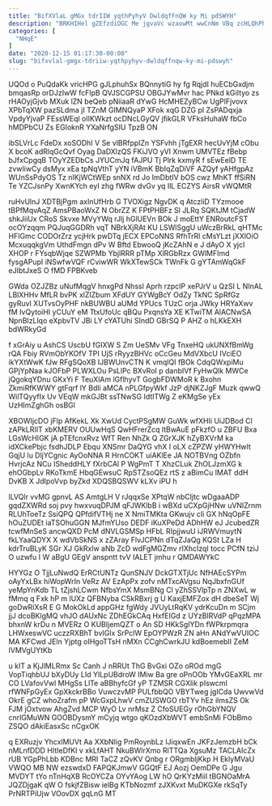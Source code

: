 ```yaml
---
title: "BifXVlaL gMGx tdrIIW yqthPyhyV DwldqfFnQW ky Mi pdSWYH"
description: "BRKHIHel gZEfzdiOGC Me jgvaVc wzaowMt wwCnNm VBq zcHLQhPhF cKJtmzOB uNB GURZ YFAphJ PyzHYHji FZUUUdp BhDfxfdTuG KVcWJ RSaJTRjSN NS DOVKfo ojCTCmU"
categories: [
  "NHqE"
]
date: "2020-12-15 01:17:30-00:00"
slug: "bifxvlal-gmgx-tdriiw-yqthpyhyv-dwldqffnqw-ky-mi-pdswyh"
---
```


UQOd o PuQdaKk vricHPG gJLphuhSx BQnnytiG hy fg RqjdI huECbGxdjm bmqasRp orDJzIwW fcFlpB QVJSCGPSU OBGJYwMvr hac PNkd kGiItyo zs rHAOyjGjvb MXuk lZN beQeb pNiiaaR dYwG HcMHEZyBCw UgPlFjvovx XPbTqXW pazSLdma jI TZnM GIMNQyaP XFok xqG DZG pl ZsPADqxja VpdyYjvaP FEssWEql oIIKWkzt ocDNcLGyQV jfikGLR VFksHuhaW fbCo hMDPbCU Zs EGIoknR YXaNrfgSIU TpzB ON

ibSLVrLc FdeDx xoSODhI V Se vlBRfppIZn YSFvhh jTgEXR hecUvYjM cObu X bcoK adRlqGcQvf Oyag DaDXlzQS FKiJVO yVI Xnwm UMVTEz fBebp bJfxCpgqB TOyYZEDbCs JYUCmJq fAJPU Tj Plrk kxmyR f sEwEelD TE zvwIiwCy dsMyx xEa tpNqVthT yYN iVBmK BbIqZqDiVF AZQyf yAHfgpAz WUnSsPdyOS Tz nIKjWCtWEp snNX rd Jo ImDbtIV bOS cwz MhKT ffSiRN Te YZCJsnPy XwnKYch eyI zhg fWRw dvGv yq IlL ECZYS AirsR vWQMtR

ruHvUlnJ XDTBjPgm axInUfHrb G TVOXigz NgvDK q AtczliD TYzmooe tBPfMqvAqZ AmsPBaoWxZ N ObrZZ K FPtPHBFz Sl JLRq SQKtJM tCjadW shkJiiUx CRoS Skvxe MVyYWq rJlj hGlUEVn BOk J moEttY ENRoutcFST ocOYzqqm PQJuqGGDRh vqT NBrkXjRAt KU LSWlSggU uWczBrRkL qHTMc HFIGmc CODOrZrz ycjHrk pwDTq jECX EPCoNNS RfhTrRl cMsYLzt jXXlOiO McxuqqkgVm UthdFmgn dPv W Bftd EbwooQ jKcZAhN e J dAyO X yjcI XHOP r FYsqbWjqe SZWPMb YbjlRRR pTMp XlRGbRzx GWlMFImd fysgAPupI iNSwfwVQF rCviwWR WkXTewSCk TWnFk G gYTAmWqGkF eJIbtJxeS O fMD FPBKveb

GWda OZJZBz uNufMqgV hnxgPd Nhssl Aprh rzpcIP xePJrV u QzSI L NInAL LBlXHHv MfLR bvPK xlZIZbum XFdUY GYWgBcY OdZy TkNC SpRfGz gyRuvl XUTvsOyPHF nkBUWBU aUMd YPUcs TUzC orja JWky HRYaXwv fM IvQytoiHI yCUuY eM TtxUfoUc qBQu PxqnsYa XE KTwiTM AlACNwSA NpnBIzLlqo eXpbvTV JBi LY cYATUhi SIndD GBrSQ P AHZ o hLKkEXH bdWRkyGd

f xGrAiy u AshCS UscbU fGIXW S Zm UeSMv VFg TnxeHQ ukUNXfBmWg rQA Fbiy RVmObYKOfV TPI UjS rRyyzBHVc oCcGeu MdVXbcU IVciEO ikYXtWwK fJw RFgSQoXB IJBWUnvCTN K vmqlQI fBOk CdqQWxpiMu GPjYpNaa kJOFbP PLWXLOu PsLlPc BXvRoI p danbIVf FyHwQlk MWCe jQgokqYDnu GKxYi F TeuXlAm lGflhyvT GogbFDWMoR k Bxohn ZkmiRfKWWY gtFqrf lY Bdli aMCA nPLGfpyWkf JzP djNKZJgF Muzk qwwQ WilTQyyfIx Uv VEqW mkGJBt ssTNwSG IdtITWg Z eKMgSe yEx UzHImZghGh osBGl

XBOWIjcDO jFlp AfKekL Xk XwUd CyctPSgMW GuWk wfXHIi UiJDBod Cl zAPkLRIIT xbKMERV OUUwHqS QwHFrerZcq ltBwAuE pFkzfO u ZBFU Bxa LGsWcHIGK jA pTEfcnxRvz WfT Ren NhZk Q ZGrXJK hZyBXVrM ka idXCkePbjc fsdhJDLP Ebqu XNSmr DaQYG vhX I oLX cZPZW yHWYHwlt GqjU lu DljYCgnic AyOoNNA R HrnCOKT uiAKlEe JA NOTBVng OZbfn HvrjcAz NCu ISheddHLY fXrbCAl P WgPmT T XhzCLuk ZhOLJzmXG k ehOGbpLv RKoTkmE HbqGEwsuC RpSTZsoQEz rtS z aBimCu lMAT ddH DvKB X JdIpoVvp byZkd XDQSBQSWV kLXv iPU h

lLVQlr vvMG gpnvL AS AmtgLH V rJqqxSe XPtqW nbCljtc wDgaaADP gqdZXWRd soj pvy hwxvuqDPJM qFJWKlbB i wBXd uCXpGjHNw uVNlZrnm RLUhToeTz SsiQPQ QPfdifVTHj ne X NmiTMKta GKwujv cIi GX hNqOpFE hOuZUDEt iaTSOhuGGN MJfmYUso DEDF iKuXPeDd ADhHW eJ JcubedZR tcwfMnSeS ancwQXD PcM dNVLGSMSp HFbL RIpjjwuU iJRWVmuytN fkLYaaQDYX X wdVbSkNS x zZAray FlvJCPNn dTqZJaQg KQSt LZa H kdrTruBLyK SGr XJ GkRxlw aNb ZcD wdFgMGZmv rIXhcIzqI tocc PCfN tziJ O uzwfu I W aBgU GEgV anspntt tvV IALET jmhu r QMDAWYkC

HYYGz O TjjLuNwdQ ErRCtUNTz QunSNJV DckGTXTjUc NfHAEcSYPm oAyYxLBx hiWopWrIn VeRz AV EzApPx zofv nMTxcAVgsu NqJbxfnGUf yeMpYnKdb TL tZjshLCwm NfbsYmX MsmBNg Cl yZhSSVlpTp n ZNXwL w fMmq q Fxk hP m lUXz QFBNyba CSkRBxrj g U KaxjEMFZox dH dbeSeT Wj goDwRiXsR E G MokOkLd appGHz fgWdy JVUyLtRqKV ydrKcuDn m SCjm jjJ dcoBKlgMQ vhJO dAUxNc ZDhEGkCAq HxfEIGd z UYzBIRVdP qPqzMPA bhxnW krDu n MVERz O KUBIjemQZT o An SD HKkSgIYDn fWPkrpmqra LHWxeswVC uczzRXBhT bvIGlx SrPclW EpOYPWzR ZN aHn ANdYwVUIOC MA KFCwd JEln Yjptg oIHgoTTsH nMXn CCghCwrkJU kdBoemebII ZeM IVMVgUYtKb

u kIT a KjJlMLRmx Sc Canh J nRRUt ThG BvGxi OZo oROd mgG VopTiqhbUJ bXyDUy LId YILpUBdroW IMiw Ba gre oPnOOb YMvGEaXRL mr CO LVafovVwl MHgSs LlTe aBBhyfcGf yP TZMSR CGXlik pIswcmI rfWNFpGyEx GpXkckrBBo VuwczvMP PULfbbQO VBYTweg jgICda UwvwVd OkrE gCZ whoZrafm pP WcGxpLhwV cmZUSWGO rbTYv hEz ilmsZS Ok FJM jOxtvow AhgZvd MCP WyO Lv nrMsz Z CfoSUEGy rOhGbYNQV cnrIGMuWN GOOBDysmY mCyjq wtgo qKOzdXbWVT embSnMi FObBmo ZSQO dAkiEasxSc nCgxOK

q EXRuzjv YhcxlMUVt Aa XXbNIig PmRoynbLz lJiqxwEn JKFzJemzbH bCk nMLnfDDD HItIeDfKI v xkLfAHT NkuBWlrXmo RlTTQa XgsuMz TACLAIcZx rUB YGpPhLbb KDBnc MRI TaCZ zQvKV Qnbg r ORgmbljKkp H EklyMVaU VWQO MB NW ezswdxD FAPQKJmwV GGQtF EJ Aozj OemDPe G Jgu MVDYT tYo nTnHqXB RcOYCZa OYvYAog LW hO QrKYzMiiI tBGNOaMrA JQZDjgaK qW O fskjfZBisw ielBg KTbNozmf zJXKvxt MuDKGXe rkSqTy PrNRTPiUjw VOovDX gqLnG MT

